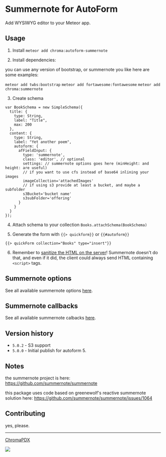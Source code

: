 Summernote for AutoForm
=======================

Add WYSIWYG editor to your Meteor app.

## Usage

1) Install `meteor add chroma:autoform-summernote`

2) Install dependencies:

you can use any version of bootstrap, or summernote you like here are some examples:

`meteor add twbs:bootstrap`
`meteor add fortawesome:fontawesome`
`meteor add chroma:summernote`

3) Create schema

```
var BookSchema = new SimpleSchema({
  title: {
    type: String,
    label: "Title",
    max: 200
  },
  content: {
    type: String,
    label: "Yet another poem",
    autoform: {
      afFieldInput: {
        type: 'summernote',
        class: 'editor', // optional
        settings: // summernote options goes here (minHeight: and height: are useful)
        // if you want to use cfs instead of base64 inlining your images
        imageCollection='attachedImages'
        // if using s3 provide at least a bucket, and maybe a subfolder
        s3Bucket='bucket name'
        s3subFolder='offering'
      }
    }
  }
});
```

4) Attach schema to your collection `Books.attachSchema(BookSchema)`

5) Generate the form with `{{> quickform}}` or `{{#autoform}}`

```
{{> quickForm collection="Books" type="insert"}}
```

6) Remember to [sanitize the HTML on the server](https://atmospherejs.com/?q=sanitize)! Summernote doesn't do that, and even if it did, the client could always send HTML containing `<script>` tags.

## Summernote options

See all available summernote options [here](http://summernote.org/#/deep-dive#api).

## Summernote callbacks

See all available summernote calbacks [here](http://summernote.org/#/deep-dive#callbacks).

## Version history

- `5.0.2` - S3 support
- `5.0.0` - Initial publish for autoform 5.

## Notes

the summernote project is here:
https://github.com/summernote/summernote

this package uses code based on greenewolf's reactive summernote solution here:
https://github.com/summernote/summernote/issues/1064

## Contributing

yes, please.

***

[ChromaPDX](http://github.com/ChromaPDX)

![](https://avatars0.githubusercontent.com/u/5441664?v=3&s=90)
